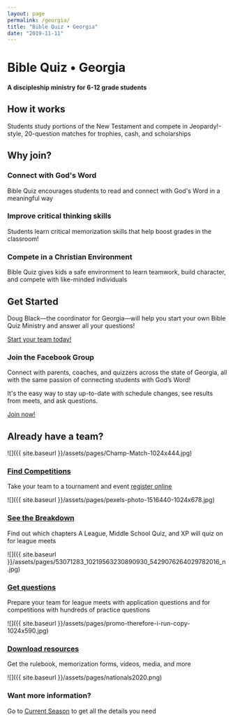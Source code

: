 ```yaml
---
layout: page
permalink: /georgia/
title: "Bible Quiz • Georgia"
date: "2019-11-11"
---
```


# Bible Quiz • Georgia

#### A discipleship ministry for 6-12 grade students

## How it works

Students study portions of the New Testament and compete in Jeopardy!-style, 20-question matches for trophies, cash, and scholarships

## Why join?

### Connect with God's Word

Bible Quiz encourages students to read and connect with God's Word in a meaningful way

### Improve critical thinking skills

Students learn critical memorization skills that help boost grades in the classroom!

### Compete in a Christian Environment

Bible Quiz gives kids a safe environment to learn teamwork, build character, and compete with like-minded individuals

## Get Started

Doug Black—the coordinator for Georgia—will help you start your own Bible Quiz Ministry and answer all your questions!

[Start your team today!](mailto:bqgeorgia@gmail.com)

### Join the Facebook Group

Connect with parents, coaches, and quizzers across the state of Georgia, all with the same passion of connecting students with God’s Word!

It's the easy way to stay up-to-date with schedule changes, see results from meets, and ask questions.

[Join now!](https://www.facebook.com/groups/georgiabiblequiz/)

## Already have a team?

![]({{ site.baseurl }}/assets/pages/Champ-Match-1024x444.jpg)

### [Find Competitions](https://www.biblequiz.com/events/)

Take your team to a tournament and event [register online](https://registration.biblequiz.com/)

![]({{ site.baseurl }}/assets/pages/pexels-photo-1516440-1024x678.jpg)

### [See the Breakdown](https://www.biblequiz.com/breakdown/)

Find out which chapters A League, Middle School Quiz, and XP will quiz on for league meets

![]({{ site.baseurl }}/assets/pages/53071283_10219563230890930_5429076264029782016_n.jpg)

### [Get questions](https://www.biblequiz.com/questions/)

Prepare your team for league meets with application questions and for competitions with hundreds of practice questions

![]({{ site.baseurl }}/assets/pages/promo-therefore-i-run-copy-1024x590.jpg)

### [Download resources](https://www.biblequiz.com/downloads/)

Get the rulebook, memorization forms, videos, media, and more

![]({{ site.baseurl }}/assets/pages/nationals2020.png)

### Want more information?

Go to [Current Season](https://www.biblequiz.com/current-season/) to get all the details you need

